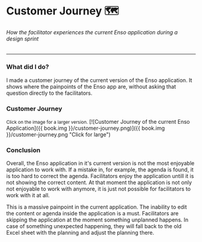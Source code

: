 # Customer Journey 🗺
###### How the facilitator experiences the current Enso application during a design sprint
---

### What did I do?
I made a customer journey of the current version of the Enso application. It shows where the painpoints of the Enso app are, without asking that question directly to the facilitators.

### Customer Journey
<span style="font-size: 85%">Click on the image for a larger version.</span>
[![Customer Journey of the current Enso Application]({{ book.img }}/customer-journey.png)]({{ book.img }}/customer-journey.png "Click for large")

### Conclusion
Overall, the Enso application in it's current version is not the most enjoyable application to work with. If a mistake in, for example, the agenda is found, it is too hard to correct the agenda. Facilitators enjoy the application untill it is not showing the correct content. At that moment the application is not only not enjoyable to work with anymore, it is just not possible for facilitators to work with it at all.

This is a massive painpoint in the current application. The inability to edit the content or agenda inside the application is a must. Facilitators are skipping the application at the moment something unplanned happens. In case of something unexpected happening, they will fall back to the old Excel sheet with the planning and adjust the planning there.